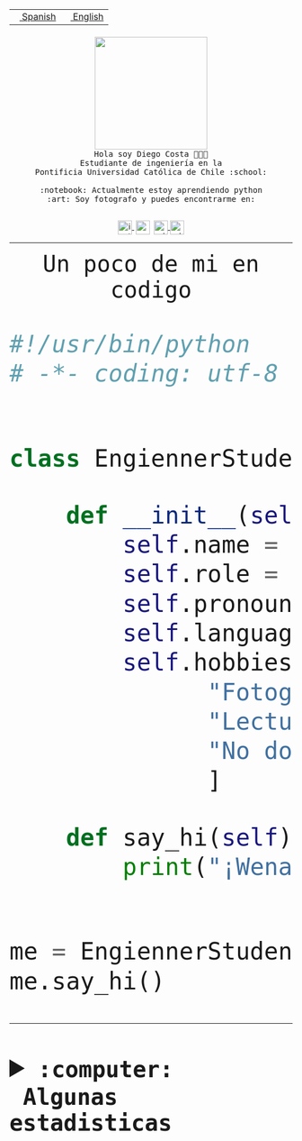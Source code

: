 <table border="0"  align="right">
 <tr><td><a href="README.md"><img src="https://upload.wikimedia.org/wikipedia/commons/thumb/8/89/Bandera_de_Espa%C3%B1a.svg/1200px-Bandera_de_Espa%C3%B1a.svg.png" height="10"> Spanish</a></td>
 <td><a href="README.en.md"><img src="https://upload.wikimedia.org/wikipedia/commons/a/a4/Flag_of_the_United_States.svg" height="10"> English</a></td></tr>
</table><br><br><br>


<p align="center">
  <img src="https://github.com/diegocostares/diegocostares/blob/main/Images/aaa2.gif?raw=true" height="200px">
  <br><samp>
    Hola soy Diego Costa 👨🏻‍💻<br>
    Estudiante de ingeniería en la <br>
    Pontificia Universidad Católica de Chile :school:<br>
  <br>
    :notebook: Actualmente estoy aprendiendo python <br>
    :art: Soy fotografo y puedes encontrarme en: <br>
  <br></samp>
  
</p>

<p align="center">
   <a href="https://instagram.com/diegocosta_no" target="blank">
    <img 
    align="center" src="https://cdn.jsdelivr.net/npm/simple-icons@3.0.1/icons/instagram.svg" alt="instagram" height="25px" width="25px" />
  </a>
  <a style="border: 3px solid; color: white;"href="https://t.me/diegocosta_no" target="blank">
  <img
  align="center" alt="Telegram" width="25px" src="https://icons-for-free.com/iconfiles/png/512/Telegram-1324888767380505522.png" />
</a>
<a href="https://api.whatsapp.com/send?phone=56971897835&text=Hola!" target="blank">
  <img
  align="center" alt="wtsp" width="25px" src="https://img.icons8.com/pastel-glyph/2x/whatsapp--v2.png" />
</a>
<a href="https://www.linkedin.com/in/diego-costa-786249213/" target="blank">
  <img
  align="center" alt="wtsp" width="25px" src="https://img.icons8.com/metro/452/linkedin.png" />
</a>

  </a>
</p>

---


<p align="center"><font size="25"><samp>Un poco de mi en codigo</samp></front></p>


```python
#!/usr/bin/python
# -*- coding: utf-8 -*-


class EngiennerStudent:

    def __init__(self):
        self.name = "Diego Costa"
        self.role = "Estudiante"
        self.pronouns = "he/him"
        self.language_spoken = ["es_CL", "en_US"]
        self.hobbies = [
              "Fotografia",
              "Lectura",
              "No dormir",
              ]

    def say_hi(self):
        print("¡Wena mundo!")


me = EngiennerStudent()
me.say_hi()
```
---
<details>
  <summary><b><samp>:computer: &nbsp;Algunas estadisticas</samp></b></summary>
  <br/></p>

<!--START_SECTION:waka-->
![Code Time](http://img.shields.io/badge/Code%20Time-708%20hrs%2031%20mins-blue)

**Soy nocturno 🦉** 

```text
🌞 Mañana     7 commits      ░░░░░░░░░░░░░░░░░░░░░░░░░   1.22% 
🌆 Día        184 commits    ████████░░░░░░░░░░░░░░░░░   32.06% 
🌃 Tarde      231 commits    ██████████░░░░░░░░░░░░░░░   40.24% 
🌙 Noche      152 commits    ██████░░░░░░░░░░░░░░░░░░░   26.48%

```
📅 **Soy más productivo los Miércoles** 

```text
Lunes        60 commits     ██░░░░░░░░░░░░░░░░░░░░░░░   10.45% 
Martes       74 commits     ███░░░░░░░░░░░░░░░░░░░░░░   12.89% 
Miércoles    132 commits    █████░░░░░░░░░░░░░░░░░░░░   23.0% 
Jueves       71 commits     ███░░░░░░░░░░░░░░░░░░░░░░   12.37% 
Viernes      57 commits     ██░░░░░░░░░░░░░░░░░░░░░░░   9.93% 
Sábado       75 commits     ███░░░░░░░░░░░░░░░░░░░░░░   13.07% 
Domingo      105 commits    ████░░░░░░░░░░░░░░░░░░░░░   18.29%

```


📊 **Esta semana me dediqué a** 

```text
🐱‍💻 Proyectos: 
WEB-perfiles             6 hrs 21 mins       █████████░░░░░░░░░░░░░░░░   36.38% 
scrappapa                5 hrs 42 mins       ████████░░░░░░░░░░░░░░░░░   32.66% 
login_MP                 2 hrs 17 mins       ███░░░░░░░░░░░░░░░░░░░░░░   13.11% 
Unknown Project          1 hr 56 mins        ██░░░░░░░░░░░░░░░░░░░░░░░   11.09% 
PautaT0-2022-2           39 mins             █░░░░░░░░░░░░░░░░░░░░░░░░   3.77%

```


 Last Updated on 22/10/2022 02:31:51 UTC
<!--END_SECTION:waka-->
  
  

<p align="center"> <img src="https://github-readme-stats.vercel.app/api?username=diegocostares&show_icons=true&theme=ayu-mirage" alt="abhisheknaiidu" /></p>
 
</details>
